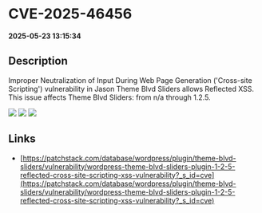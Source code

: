 # CVE-2025-46456

**2025-05-23 13:15:34**

## Description
Improper Neutralization of Input During Web Page Generation ('Cross-site Scripting') vulnerability in Jason Theme Blvd Sliders allows Reflected XSS. This issue affects Theme Blvd Sliders: from n/a through 1.2.5.

![](https://img.shields.io/static/v1?label=Score&message=7.1&color=red)
![](https://img.shields.io/static/v1?label=Severity&message=HIGH&color=red)
![](https://img.shields.io/static/v1?label=CWE&message=XSS&color=green)

## Links
- [https://patchstack.com/database/wordpress/plugin/theme-blvd-sliders/vulnerability/wordpress-theme-blvd-sliders-plugin-1-2-5-reflected-cross-site-scripting-xss-vulnerability?_s_id=cve](https://patchstack.com/database/wordpress/plugin/theme-blvd-sliders/vulnerability/wordpress-theme-blvd-sliders-plugin-1-2-5-reflected-cross-site-scripting-xss-vulnerability?_s_id=cve)

